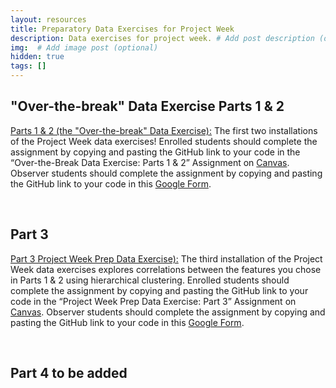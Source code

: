```yaml
---
layout: resources
title: Preparatory Data Exercises for Project Week
description: Data exercises for project week. # Add post description (optional)
img:  # Add image post (optional)
hidden: true
tags: []
---
```


## "Over-the-break" Data Exercise Parts 1 & 2

[Parts 1 & 2 (the "Over-the-break" Data Exercise):](https://docs.google.com/document/d/1CRU5y3CGDYsaPv1FBkQhJ8ESTtem70RHQ1Q3AmVdOv0/edit?usp=sharing) The first two installations of the Project Week data exercises! Enrolled students should complete the assignment by copying and pasting the GitHub link to your code in the “Over-the-Break Data Exercise: Parts 1 & 2” Assignment on [Canvas](https://develop.fiu.edu/courses/abcd-repronim-course-reproducible-analyses-of-abcd-data). Observer students should complete the assignment by copying and pasting the GitHub link to your code in this [Google Form](https://docs.google.com/forms/d/e/1FAIpQLSe537NZ0jD6pj52RctDIQPjOxiSQJQK53XNXI7YY-wZEAE7Cw/viewform?usp=sf_link).

<br/>

## Part 3

[Part 3 Project Week Prep Data Exercise):](https://docs.google.com/document/d/1eSnCMKoDLg2dDcMwBlfi-GKm5lFtqeeMvWv_hD-p5nk/edit?usp=sharing) The third installation of the Project Week data exercises explores correlations between the features you chose in Parts 1 & 2 using hierarchical clustering. Enrolled students should complete the assignment by copying and pasting the GitHub link to your code in the “Project Week Prep Data Exercise: Part 3” Assignment on [Canvas](https://develop.fiu.edu/courses/abcd-repronim-course-reproducible-analyses-of-abcd-data). Observer students should complete the assignment by copying and pasting the GitHub link to your code in this [Google Form](https://docs.google.com/forms/d/e/1FAIpQLSd-0FHCRgzlpPM5nalr7RVUvAt4Vm7gTJD_FlWbSlJEaKgU8Q/viewform?usp=sf_link).


<br/>

## Part 4 to be added
